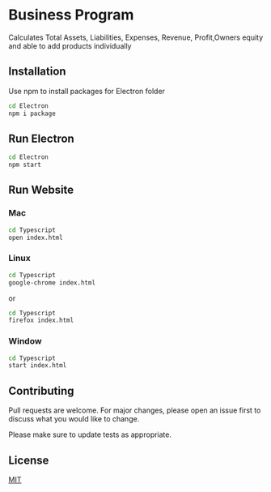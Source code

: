 # Business Program 
Calculates Total Assets, Liabilities, Expenses, Revenue, Profit,Owners equity and able to add products individually

## Installation
Use npm to install packages for Electron folder
```bash
cd Electron
npm i package
```
## Run Electron
```bash
cd Electron
npm start
```
## Run Website

### Mac
```bash
cd Typescript 
open index.html
```
### Linux
```bash
cd Typescript 
google-chrome index.html
```
or 
```bash
cd Typescript 
firefox index.html
```
### Window
```bash
cd Typescript 
start index.html
```
## Contributing
Pull requests are welcome. For major changes, please open an issue first to discuss what you would like to change.

Please make sure to update tests as appropriate.

## License
[MIT](https://choosealicense.com/licenses/mit/)
